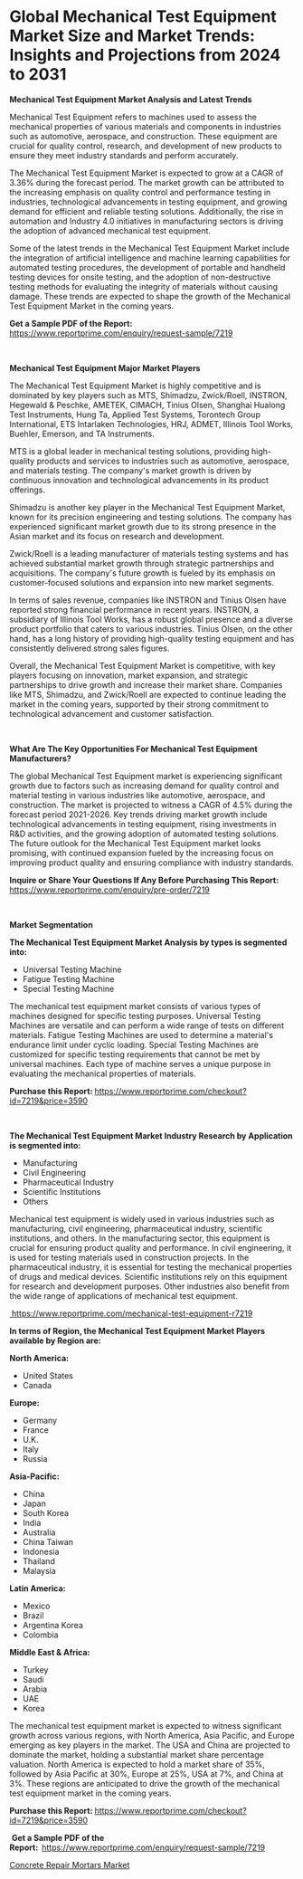 <p><h1>Global Mechanical Test Equipment Market Size and Market Trends: Insights and Projections from 2024 to 2031</h1></p><p><strong>Mechanical Test Equipment Market Analysis and Latest Trends</strong></p>
<p><p>Mechanical Test Equipment refers to machines used to assess the mechanical properties of various materials and components in industries such as automotive, aerospace, and construction. These equipment are crucial for quality control, research, and development of new products to ensure they meet industry standards and perform accurately.</p><p>The Mechanical Test Equipment Market is expected to grow at a CAGR of 3.36% during the forecast period. The market growth can be attributed to the increasing emphasis on quality control and performance testing in industries, technological advancements in testing equipment, and growing demand for efficient and reliable testing solutions. Additionally, the rise in automation and Industry 4.0 initiatives in manufacturing sectors is driving the adoption of advanced mechanical test equipment.</p><p>Some of the latest trends in the Mechanical Test Equipment Market include the integration of artificial intelligence and machine learning capabilities for automated testing procedures, the development of portable and handheld testing devices for onsite testing, and the adoption of non-destructive testing methods for evaluating the integrity of materials without causing damage. These trends are expected to shape the growth of the Mechanical Test Equipment Market in the coming years.</p></p>
<p><strong>Get a Sample PDF of the Report:&nbsp;</strong> <a href="https://www.reportprime.com/enquiry/request-sample/7219">https://www.reportprime.com/enquiry/request-sample/7219</a></p>
<p>&nbsp;</p>
<p><strong>Mechanical Test Equipment Major Market Players</strong></p>
<p><p>The Mechanical Test Equipment Market is highly competitive and is dominated by key players such as MTS, Shimadzu, Zwick/Roell, INSTRON, Hegewald & Peschke, AMETEK, CIMACH, Tinius Olsen, Shanghai Hualong Test Instruments, Hung Ta, Applied Test Systems, Torontech Group International, ETS Intarlaken Technologies, HRJ, ADMET, Illinois Tool Works, Buehler, Emerson, and TA Instruments.</p><p>MTS is a global leader in mechanical testing solutions, providing high-quality products and services to industries such as automotive, aerospace, and materials testing. The company's market growth is driven by continuous innovation and technological advancements in its product offerings.</p><p>Shimadzu is another key player in the Mechanical Test Equipment Market, known for its precision engineering and testing solutions. The company has experienced significant market growth due to its strong presence in the Asian market and its focus on research and development.</p><p>Zwick/Roell is a leading manufacturer of materials testing systems and has achieved substantial market growth through strategic partnerships and acquisitions. The company's future growth is fueled by its emphasis on customer-focused solutions and expansion into new market segments.</p><p>In terms of sales revenue, companies like INSTRON and Tinius Olsen have reported strong financial performance in recent years. INSTRON, a subsidiary of Illinois Tool Works, has a robust global presence and a diverse product portfolio that caters to various industries. Tinius Olsen, on the other hand, has a long history of providing high-quality testing equipment and has consistently delivered strong sales figures.</p><p>Overall, the Mechanical Test Equipment Market is competitive, with key players focusing on innovation, market expansion, and strategic partnerships to drive growth and increase their market share. Companies like MTS, Shimadzu, and Zwick/Roell are expected to continue leading the market in the coming years, supported by their strong commitment to technological advancement and customer satisfaction.</p></p>
<p>&nbsp;</p>
<p><strong>What Are The Key Opportunities For Mechanical Test Equipment Manufacturers?</strong></p>
<p><p>The global Mechanical Test Equipment market is experiencing significant growth due to factors such as increasing demand for quality control and material testing in various industries like automotive, aerospace, and construction. The market is projected to witness a CAGR of 4.5% during the forecast period 2021-2026. Key trends driving market growth include technological advancements in testing equipment, rising investments in R&D activities, and the growing adoption of automated testing solutions. The future outlook for the Mechanical Test Equipment market looks promising, with continued expansion fueled by the increasing focus on improving product quality and ensuring compliance with industry standards.</p></p>
<p><strong>Inquire or Share Your Questions If Any Before Purchasing This Report:</strong> <a href="https://www.reportprime.com/enquiry/pre-order/7219">https://www.reportprime.com/enquiry/pre-order/7219</a></p>
<p>&nbsp;</p>
<p><strong>Market Segmentation</strong></p>
<p><strong>The Mechanical Test Equipment Market Analysis by types is segmented into:</strong></p>
<p><ul><li>Universal Testing Machine</li><li>Fatigue Testing Machine</li><li>Special Testing Machine</li></ul></p>
<p><p>The mechanical test equipment market consists of various types of machines designed for specific testing purposes. Universal Testing Machines are versatile and can perform a wide range of tests on different materials. Fatigue Testing Machines are used to determine a material's endurance limit under cyclic loading. Special Testing Machines are customized for specific testing requirements that cannot be met by universal machines. Each type of machine serves a unique purpose in evaluating the mechanical properties of materials.</p></p>
<p><strong>Purchase this Report:&nbsp;</strong><a href="https://www.reportprime.com/checkout?id=7219&price=3590">https://www.reportprime.com/checkout?id=7219&price=3590</a></p>
<p>&nbsp;</p>
<p><strong>The Mechanical Test Equipment Market Industry Research by Application is segmented into:</strong></p>
<p><ul><li>Manufacturing</li><li>Civil Engineering</li><li>Pharmaceutical Industry</li><li>Scientific Institutions</li><li>Others</li></ul></p>
<p><p>Mechanical test equipment is widely used in various industries such as manufacturing, civil engineering, pharmaceutical industry, scientific institutions, and others. In the manufacturing sector, this equipment is crucial for ensuring product quality and performance. In civil engineering, it is used for testing materials used in construction projects. In the pharmaceutical industry, it is essential for testing the mechanical properties of drugs and medical devices. Scientific institutions rely on this equipment for research and development purposes. Other industries also benefit from the wide range of applications of mechanical test equipment.</p></p>
<p><a href="https://www.reportprime.com/mechanical-test-equipment-r7219">&nbsp;https://www.reportprime.com/mechanical-test-equipment-r7219</a></p>
<p><strong>In terms of Region, the Mechanical Test Equipment Market Players available by Region are:</strong></p>
<p>
    <p> <strong> North America: </strong>
        <ul>
            <li>United States</li>
            <li>Canada</li>
        </ul>
        </p> 
    <p> <strong> Europe: </strong>
        <ul>
            <li>Germany</li>
            <li>France</li>
            <li>U.K.</li>
            <li>Italy</li>
            <li>Russia</li>
        </ul>
        </p> 
    <p> <strong> Asia-Pacific: </strong>
        <ul>
            <li>China</li>
            <li>Japan</li>
            <li>South Korea</li>
            <li>India</li>
            <li>Australia</li>
            <li>China Taiwan</li>
            <li>Indonesia</li>
            <li>Thailand</li>
            <li>Malaysia</li>
        </ul>
        </p> 
    <p> <strong> Latin America: </strong>
        <ul>
            <li>Mexico</li>
            <li>Brazil</li>
            <li>Argentina Korea</li>
            <li>Colombia</li>
        </ul>
        </p> 
    <p> <strong> Middle East & Africa: </strong>
        <ul>
            <li>Turkey</li>
            <li>Saudi</li>
            <li>Arabia</li>
            <li>UAE</li>
            <li>Korea</li>
        </ul>
    </p>
    </p>
<p><p>The mechanical test equipment market is expected to witness significant growth across various regions, with North America, Asia Pacific, and Europe emerging as key players in the market. The USA and China are projected to dominate the market, holding a substantial market share percentage valuation. North America is expected to hold a market share of 35%, followed by Asia Pacific at 30%, Europe at 25%, USA at 7%, and China at 3%. These regions are anticipated to drive the growth of the mechanical test equipment market in the coming years.</p></p>
<p><strong>Purchase this Report: </strong><a href="https://www.reportprime.com/checkout?id=7219&price=3590">https://www.reportprime.com/checkout?id=7219&price=3590</a></p>
<p>&nbsp;<strong>Get a Sample PDF of the Report:&nbsp;&nbsp;</strong><a href="https://www.reportprime.com/enquiry/request-sample/7219">https://www.reportprime.com/enquiry/request-sample/7219</a></p>
<p><strong></strong></p>
<p><p><a href="https://zircon-bluebell-299.notion.site/Concrete-Repair-Mortars-Market-Focuses-on-Market-Share-Size-and-Projected-Forecast-Till-2031-29c0a02fa8ac45f2b12ede771b4967e9">Concrete Repair Mortars Market</a></p></p>